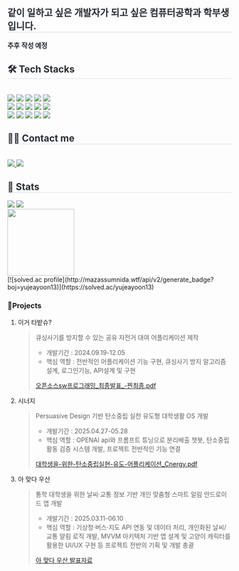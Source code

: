 <div style="text-align: left;">
  <h2 style="border-bottom: 1px solid #d8dee4; color: #282d33;"> 같이 일하고 싶은 개발자가 되고 싶은 컴퓨터공학과 학부생입니다. </h2>
  <div style="font-weight: 700; font-size: 15px; text-align: left; color: #282d33;"> 추후 작성 예정 </div>
</div>

<div style="text-align: left;">
  <h2 style="border-bottom: 1px solid #d8dee4; color: #282d33;"> 🛠️ Tech Stacks </h2>
  <br>
  <img src="https://img.shields.io/badge/Docker-2496ED?style=for-the-badge&logo=Docker&logoColor=white">
  <img src="https://img.shields.io/badge/Figma-F24E1E?style=for-the-badge&logo=Figma&logoColor=white">
  <img src="https://img.shields.io/badge/Expo-000020?style=for-the-badge&logo=Expo&logoColor=white">
  <img src="https://img.shields.io/badge/Flask-000000?style=for-the-badge&logo=Flask&logoColor=white">
  <img src="https://img.shields.io/badge/Java-007396?style=for-the-badge&logo=Java&logoColor=white">
  <br/>
  <img src="https://img.shields.io/badge/Javascript-F7DF1E?style=for-the-badge&logo=Javascript&logoColor=white">
  <img src="https://img.shields.io/badge/MongoDB-47A248?style=for-the-badge&logo=MongoDB&logoColor=white">
  <img src="https://img.shields.io/badge/Next.js-000000?style=for-the-badge&logo=Next.js&logoColor=white">
  <img src="https://img.shields.io/badge/Node.js-339933?style=for-the-badge&logo=Node.js&logoColor=white">
  <img src="https://img.shields.io/badge/React-61DAFB?style=for-the-badge&logo=React&logoColor=white">
  <br/>
  <img src="https://img.shields.io/badge/Python-3776AB?style=for-the-badge&logo=Python&logoColor=white">
  <img src="https://img.shields.io/badge/ReactNative-61DAFB?style=for-the-badge&logo=React&logoColor=white">
  <img src="https://img.shields.io/badge/Slack-4A154B?style=for-the-badge&logo=Slack&logoColor=white">
  <img src="https://img.shields.io/badge/Eslint-4B32C3?style=for-the-badge&logo=Eslint&logoColor=white">
  <img src="https://img.shields.io/badge/Android-3DDC84?style=for-the-badge&logo=Android&logoColor=white">
  <br/>
</div>

<div style="text-align: left;">
  <h2 style="border-bottom: 1px solid #d8dee4; color: #282d33;"> 🧑‍💻 Contact me </h2>
  <br>
  <a href="https://velog.io/@zzae_zze/posts"> <img src="https://img.shields.io/badge/Velog-20C997?style=for-the-badge&logo=Velog&logoColor=white&link=https://velog.io/@zzae_zze/posts"> </a>
  <a href="https://instagram.com/zzae._.zze"> <img src="https://img.shields.io/badge/Instagram-E4405F?style=for-the-badge&logo=Instagram&logoColor=white"> </a>
  <br>
</div>

<div style="text-align: left;">
  <h2 style="border-bottom: 1px solid #d8dee4; color: #282d33;"> 🏅 Stats </h2>
  <div style="text-align: left;">
    <img src="https://github-readme-stats.vercel.app/api?username=YUJAEYUN&custom_title=YUJAEYUN%27s%20Github%20Stat&bg_color=000000&title_color=FFFFFF&text_color=FFFFFF"/>
    <img src="https://github-readme-stats.vercel.app/api/top-langs/?username=YUJAEYUN&layout=compact&bg_color=180,000000,&title_color=000000&text_color=000000"/>
  </div>
  <div align="left">
    <img src="https://github-profile-summary-cards.vercel.app/api/cards/profile-details?username=YUJAEYUN&theme=tokyonight" height="150px"/>
  </div>
</div>
[![solved.ac profile](http://mazassumnida.wtf/api/v2/generate_badge?boj=yujeayoon13)](https://solved.ac/yujeayoon13)

### 📝Projects

1.  이거 타밭슈?

    > 큐싱사기를 방지할 수 있는 공유 자전거 대여 어플리케이션 제작
    >
    > * 개발기간 : 2024.09.19-12.05
    > * 핵심 역할 : 전반적인 어플리케이션 기능 구현, 큐싱사기 방지 알고리즘 설계, 로그인기능, API설계 및 구현
    >
    > [오픈소스sw프로그래밍_최종발표_-찐최종.pdf](https://github.com/user-attachments/files/20513368/sw._._-.pdf)

2.  시너지

    > Persuasive Design 기반 탄소중립 실천 유도형 대학생활 OS 개발
    >
    > * 개발기간 : 2025.04.27-05.28
    > * 핵심 역할 : OPENAI api와 프롬프트 튜닝으로 분리배출 챗봇, 탄소중립활동 검증 시스템 개발, 프로젝트 전반적인 기능 연결
    >
    > [대학생을-위한-탄소중립실현-유도-어플리케이션_Cnergy.pdf](https://github.com/user-attachments/files/20513370/-.-.-.-._Cnergy.pdf)

3.  아 맞다 우산

    > 통학 대학생을 위한 날씨·교통 정보 기반 개인 맞춤형 스마트 알림 안드로이드 앱 개발
    >
    > * 개발기간 : 2025.03.11-06.10
    > * 핵심 역할 : 기상청·버스·지도 API 연동 및 데이터 처리, 개인화된 날씨/교통 알림 로직 개발, MVVM 아키텍처 기반 앱 설계 및 고양이 캐릭터를 활용한 UI/UX 구현 등 프로젝트 전반의 기획 및 개발 총괄
    >
    > [아 맞다 우산 발표자료](https://www.miricanvas.com/v/14q8m0i)
